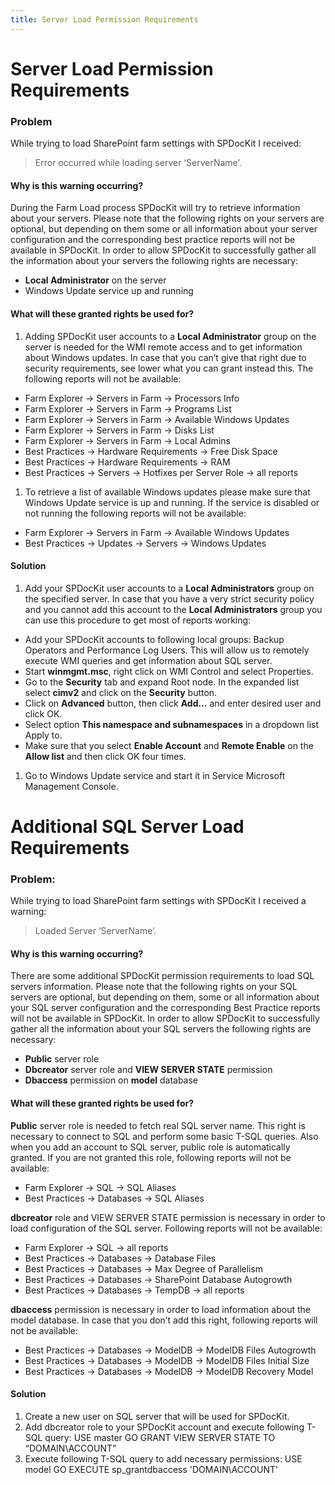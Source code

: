 ```yaml
---
title: Server Load Permission Requirements
---
```

# Server Load Permission Requirements

### Problem

While trying to load SharePoint farm settings with SPDocKit I received:

> Error occurred while loading server ‘ServerName’.

#### Why is this warning occurring?

During the Farm Load process SPDocKit will try to retrieve information about your servers. Please note that the following rights on your servers are optional, but depending on them some or all information about your server configuration and the corresponding best practice reports will not be available in SPDocKit. In order to allow SPDocKit to successfully gather all the information about your servers the following rights are necessary:

* __Local Administrator__ on the server
* Windows Update service up and running

#### What will these granted rights be used for?

1. Adding SPDocKit user accounts to a __Local Administrator__ group on the server is needed for the WMI remote access and to get information about Windows updates. In case that you can’t give that right due to security requirements, see lower what you can grant instead this. The following reports will not be available:
  * Farm Explorer -> Servers in Farm -> Processors Info
  * Farm Explorer -> Servers in Farm -> Programs List
  * Farm Explorer -> Servers in Farm -> Available Windows Updates
  * Farm Explorer -> Servers in Farm -> Disks List
  * Farm Explorer -> Servers in Farm -> Local Admins
  * Best Practices -> Hardware Requirements -> Free Disk Space
  * Best Practices -> Hardware Requirements -> RAM
  * Best Practices -> Servers -> Hotfixes per Server Role -> all reports
1. To retrieve a list of available Windows updates please make sure that Windows Update service is up and running. If the service is disabled or not running the following reports will not be available:
  * Farm Explorer -> Servers in Farm -> Available Windows Updates
  * Best Practices -> Updates -> Servers -> Windows Updates

#### Solution

1. Add your SPDocKit user accounts to a __Local Administrators__ group on the specified server.
In case that you have a very strict security policy and you cannot add this account to the __Local Administrators__ group you can use this procedure to get most of reports working:
  * Add your SPDocKit accounts to following local groups: Backup Operators and Performance Log Users. This will allow us to remotely execute WMI queries and get information about SQL server.
  * Start __winmgmt.msc__, right click on WMI Control and select Properties.
  * Go to the __Security__ tab and expand Root node. In the expanded list select __cimv2__ and click on the __Security__ button.
  * Click on __Advanced__ button, then click __Add…__ and enter desired user and click OK.
  * Select option __This namespace and subnamespaces__ in a dropdown list Apply to.
  * Make sure that you select __Enable Account__ and __Remote Enable__ on the __Allow list__ and then click OK four times.

1. Go to Windows Update service and start it in Service Microsoft Management Console.

# Additional SQL Server Load Requirements

### Problem:

While trying to load SharePoint farm settings with SPDocKit I received a warning:

> Loaded Server ‘ServerName’.

#### Why is this warning occurring?

There are some additional SPDocKit permission requirements to load SQL servers information. Please note that the following rights on your SQL servers are optional, but depending on them, some or all information about your SQL server configuration and the corresponding Best Practice reports will not be available in SPDocKit. In order to allow SPDocKit to successfully gather all the information about your SQL servers the following rights are necessary:

* __Public__ server role
* __Dbcreator__ server role and __VIEW SERVER STATE__ permission
* __Dbaccess__ permission on __model__ database

#### What will these granted rights be used for?

__Public__ server role is needed to fetch real SQL server name. This right is necessary to connect to SQL and perform some basic T-SQL queries. Also when you add an account to SQL server, public role is automatically granted. If you are not granted this role, following reports will not be available:
* Farm Explorer -> SQL -> SQL Aliases
* Best Practices -> Databases -> SQL Aliases

__dbcreator__ role and VIEW SERVER STATE permission is necessary in order to load configuration of the SQL server. Following reports will not be available:
* Farm Explorer -> SQL -> all reports
* Best Practices -> Databases -> Database Files
* Best Practices -> Databases -> Max Degree of Parallelism
* Best Practices -> Databases -> SharePoint Database Autogrowth
* Best Practices -> Databases -> TempDB -> all reports

__dbaccess__ permission is necessary in order to load information about the model database. In case that you don’t add this right, following reports will not be available:
* Best Practices -> Databases -> ModelDB -> ModelDB Files Autogrowth
* Best Practices -> Databases -> ModelDB -> ModelDB Files Initial Size
* Best Practices -> Databases -> ModelDB -> ModelDB Recovery Model

#### Solution

1. Create a new user on SQL server that will be used for SPDocKit.
1. Add dbcreator role to your SPDocKit account and execute following T-SQL query:
USE master
GO
GRANT VIEW SERVER STATE TO “DOMAIN\ACCOUNT”
1. Execute following T-SQL query to add necessary permissions:
USE model
GO
EXECUTE sp_grantdbaccess 'DOMAIN\ACCOUNT'
